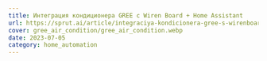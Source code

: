 ```yaml
---
title: Интеграция кондиционера GREE с Wiren Board + Home Assistant
url: https://sprut.ai/article/integraciya-kondicionera-gree-s-wirenboard-home-assistant
cover: gree_air_condition/gree_air_condition.webp
date: 2023-07-05
category: home_automation
---
```

